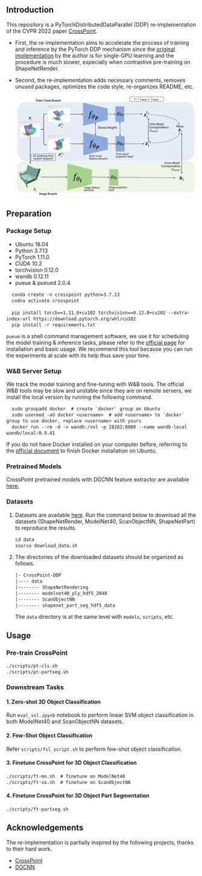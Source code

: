 ## Introduction
This repository is a PyTorchDistributedDataParallel (DDP) re-implementation of the CVPR 2022 paper [CrossPoint](https://openaccess.thecvf.com/content/CVPR2022/html/Afham_CrossPoint_Self-Supervised_Cross-Modal_Contrastive_Learning_for_3D_Point_Cloud_Understanding_CVPR_2022_paper.html). 

* First, the re-implementation aims to accelerate the process of training and inference by the PyTorch DDP mechanism since
the [original implementation](https://github.com/MohamedAfham/CrossPoint) by the author is for single-GPU learning
and the procedure is much slower, especially when contrastive pre-training on ShapeNetRender. 

* Second, the re-implementation adds necessary comments, removes unused packages, optimizes the code style, re-organizes README, etc. 

    ![](images/crosspoint_architecture.png)

## Preparation
### Package Setup
* Ubuntu 18.04
* Python 3.7.13
* PyTorch 1.11.0
* CUDA 10.2
* torchvision 0.12.0
* wandb 0.12.11
* pueue & pueued 2.0.4

```shell
  conda create -n crosspoint python=3.7.13
  codna activate crosspoint

  pip install torch==1.11.0+cu102 torchvision==0.12.0+cu102 --extra-index-url https://download.pytorch.org/whl/cu102
  pip install -r requirements.txt
```

`pueue` is a shell command management software, we use it for scheduling the model training & inference tasks, please refer to the [official page](https://github.com/Nukesor/pueue) for installation and basic usage. We recommend this tool because you can run the experiments at scale with its help thus save your time. 

### W&B Server Setup
We track the model training and fine-tuning with W&B tools. The official W&B tools may be slow and unstable since 
they are on remote servers, we install the local version by running the following command. 
  ```shell
    sudo groupadd docker  # create `docker` group on Ubuntu
    sudo usermod -aG docker <username>  # add <username> to `docker` group to use docker, replace <username> with yours
    docker run --rm -d -v wandb:/vol -p 28282:8080 --name wandb-local wandb/local:0.9.41
  ```

If you do not have Docker installed on your computer before, referring to the [official document](https://docs.docker.com/engine/install/ubuntu/) to finish Docker installation on Ubuntu.

### Pretrained Models
CrossPoint pretrained models with DGCNN feature extractor are available [here.](https://drive.google.com/drive/folders/10TVEIRUBCh3OPulKI4i2whYAcKVdSURn?usp=sharing)

### Datasets
1. Datasets are available [here](https://drive.google.com/drive/folders/1dAH9R3XDV0z69Bz6lBaftmJJyuckbPmR?usp=sharing). Run the command below to download all the datasets (ShapeNetRender, ModelNet40, ScanObjectNN, ShapeNetPart) to reproduce the results.
    ```
    cd data
    source download_data.sh
    ```
2. The directories of the downloaded datasets should be organized as follows.
    ```
    |- CrossPoint-DDP
    |---- data
    |-------- ShapeNetRendering
    |-------- modelnet40_ply_hdf5_2048
    |-------- ScanObjectNN
    |-------- shapenet_part_seg_hdf5_data
    ```
    The `data` directory is at the same level with `models`, `scripts`, etc.

## Usage
### Pre-train CrossPoint
  ```shell
  ./scripts/pt-cls.sh
  ./scripts/pt-partseg.sh
  ```

### Downstream Tasks
#### 1. Zero-shot 3D Object Classification
Run `eval_ssl.ipynb` notebook to perform linear SVM object classification in both ModelNet40 and ScanObjectNN datasets.

#### 2. Few-Shot Object Classification
Refer `scripts/fsl_script.sh` to perform few-shot object classification.

#### 3. Finetune CrossPoint for 3D Object Classification
  ```shell
  ./scripts/ft-mn.sh  # finetune on ModelNet40
  ./scripts/ft-so.sh  # finetune on ScanObjectNN
  ```

#### 4. Finetune CrossPoint for 3D Object Part Segmentation
  ```shell
  ./scripts/ft-partseg.sh
  ```

## Acknowledgements
The re-implementation is partially inspired by the following projects, thanks to their hard work.
* [CrossPoint](https://github.com/MohamedAfham/CrossPoint)
* [DGCNN](https://github.com/WangYueFt/dgcnn) 
